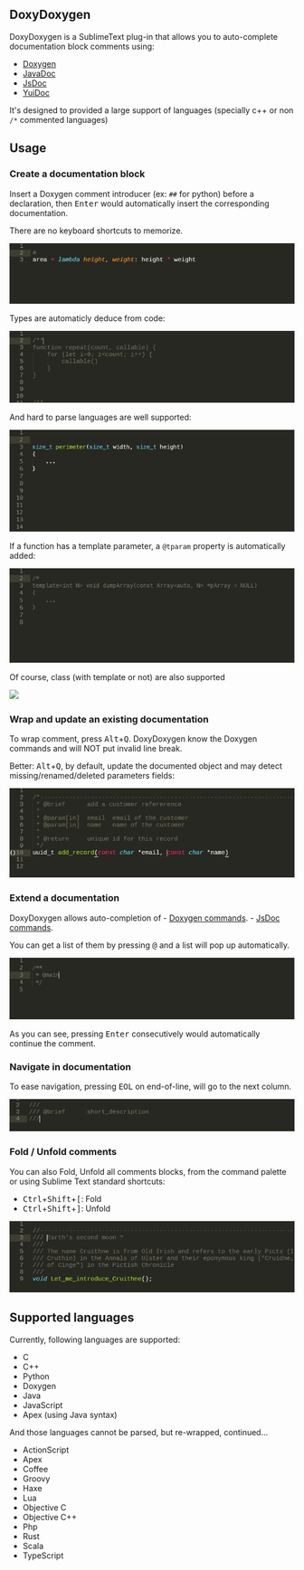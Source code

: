 ## DoxyDoxygen

DoxyDoxygen is a SublimeText plug-in that allows you to auto-complete documentation block comments using:
   - [Doxygen](http://www.stack.nl/~dimitri/doxygen/)
   - [JavaDoc](http://docs.oracle.com/javase/7/docs/technotes/tools/windows/javadoc.html)
   - [JsDoc](http://usejsdoc.org)
   - [YuiDoc](http://yui.github.io/yuidoc)

It's designed to provided a large support of languages (specially c++ or non `/*` commented languages)


## Usage

### Create a documentation block

Insert a Doxygen comment introducer (ex: `##` for python) before a declaration, then <kbd>Enter</kbd> would automatically insert the corresponding documentation.

There are no keyboard shortcuts to memorize.

![](https://raw.githubusercontent.com/20Tauri/DoxyDoxygen/master/images/python.gif)

Types are automaticly deduce from code:

![](https://raw.githubusercontent.com/20Tauri/DoxyDoxygen/master/images/javascript.gif)

And hard to parse languages are well supported:

![](https://raw.githubusercontent.com/20Tauri/DoxyDoxygen/master/images/function.gif)

If a function has a template parameter, a `@tparam` property is automatically added:

![](https://raw.githubusercontent.com/20Tauri/DoxyDoxygen/master/images/template.gif)

Of course, class (with template or not) are also supported

![](https://raw.githubusercontent.com/20Tauri/DoxyDoxygen/master/images/templateclass.gif)

### Wrap and update an existing documentation

To wrap comment, press <kbd>Alt</kbd>+<kbd>Q</kbd>.
DoxyDoxygen know the Doxygen commands and will NOT put invalid line break.

Better: <kbd>Alt</kbd>+<kbd>Q</kbd>, by default, update the documented object and may detect missing/renamed/deleted parameters fields:

![](https://raw.githubusercontent.com/20Tauri/DoxyDoxygen/master/images/reformat_advanced.gif)

### Extend a documentation

DoxyDoxygen allows auto-completion of
    - [Doxygen commands](http://www.stack.nl/~dimitri/doxygen/manual/commands.html).
    - [JsDoc commands](http://usejsdoc.org/).

You can get a list of them by pressing <kbd>@</kbd> and a list will pop up automatically.

![](https://raw.githubusercontent.com/20Tauri/DoxyDoxygen/master/images/dox.gif)

As you can see, pressing <kbd>Enter</kbd> consecutively would automatically continue the comment.

### Navigate in documentation

To ease navigation, pressing <kbd>EOL</kbd> on end-of-line, will go to the next column.

![](https://raw.githubusercontent.com/20Tauri/DoxyDoxygen/master/images/eol.gif)

### Fold / Unfold comments

You can also Fold, Unfold all comments blocks, from the command palette or using Sublime Text standard shortcuts:
   -  <kbd>Ctrl</kbd>+<kbd>Shift</kbd>+<kbd>[</kbd>: Fold
   -  <kbd>Ctrl</kbd>+<kbd>Shift</kbd>+<kbd>]</kbd>: Unfold

![](https://raw.githubusercontent.com/20Tauri/DoxyDoxygen/master/images/fold.gif)

## Supported languages

Currently, following languages are supported:
   - C
   - C++
   - Python
   - Doxygen
   - Java
   - JavaScript
   - Apex (using Java syntax)

And those languages cannot be parsed, but re-wrapped, continued...
   - ActionScript
   - Apex
   - Coffee
   - Groovy
   - Haxe
   - Lua
   - Objective C
   - Objective C++
   - Php
   - Rust
   - Scala
   - TypeScript
